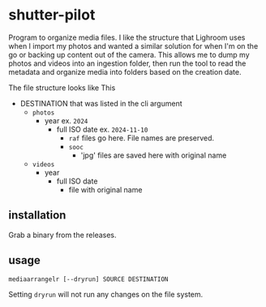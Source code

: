 # shutter-pilot

Program to organize media files. I like the structure that Lighroom uses when I import my photos and wanted a similar solution for when I'm on the go or backing up content out of the camera. This allows me to dump my photos and videos into an ingestion folder, then run the tool to read the metadata and organize media into folders based on the creation date.

The file structure looks like This

- DESTINATION that was listed in the cli argument
  - `photos`
    - year ex. `2024`
      - full ISO date ex. `2024-11-10`
        - `raf` files go here. File names are preserved.
        - `sooc`
          - 'jpg' files are saved here with original name
  - `videos`
    - year
      - full ISO date
        - file with original name

## installation

Grab a binary from the releases.

## usage

```
mediaarrangelr [--dryrun] SOURCE DESTINATION
```

Setting `dryrun` will not run any changes on the file system.
